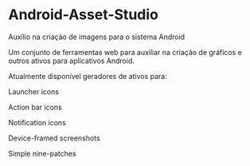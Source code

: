 # Android-Asset-Studio
Auxílio na criação de imagens para o sistema Android

Um conjunto de ferramentas web para auxiliar na criação de gráficos e outros ativos para aplicativos Android.

Atualmente disponível geradores de ativos para:

Launcher icons

Action bar icons

Notification icons

Device-framed screenshots

Simple nine-patches
